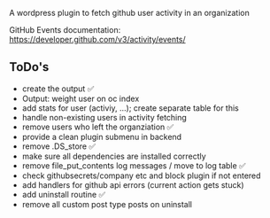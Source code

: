 A wordpress plugin to fetch github user activity in an organization

GitHub Events documentation: https://developer.github.com/v3/activity/events/

## ToDo's
- create the output :white_check_mark:
- Output: weight user on oc index
- add stats for user (activiy, ...); create separate table for this
- handle non-existing users in activity fetching 
- remove users who left the organziation :white_check_mark:
- provide a clean plugin submenu in backend
- remove .DS_store :white_check_mark:
- make sure all dependencies are installed correctly
- remove file_put_contents log messages / move to log table :white_check_mark:
- check githubsecrets/company etc and block plugin if not entered
- add handlers for github api errors (current action gets stuck)
- add uninstall routine :white_check_mark:
- remove all custom post type posts on uninstall
